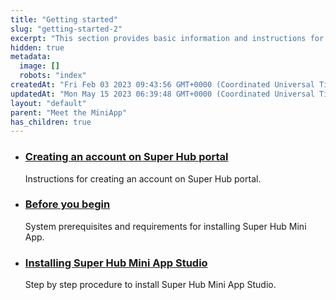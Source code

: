 ```yaml
---
title: "Getting started"
slug: "getting-started-2"
excerpt: "This section provides basic information and instructions for first-time users of Mini App Studio."
hidden: true
metadata: 
  image: []
  robots: "index"
createdAt: "Fri Feb 03 2023 09:43:56 GMT+0000 (Coordinated Universal Time)"
updatedAt: "Mon May 15 2023 06:39:48 GMT+0000 (Coordinated Universal Time)"
layout: "default"
parent: "Meet the MiniApp"
has_children: true
---
```

- ### [Creating an account on Super Hub portal](doc:creating-an-account-on-super-hub-portal)
  Instructions for creating an account on Super Hub portal. 
- ### [Before you begin](doc:before-you-begin)
  System prerequisites and requirements for installing Super Hub Mini App.
- ### [Installing Super Hub Mini App Studio](doc:installing-super-hub-mini-app-studio)
  Step by step procedure to install Super Hub Mini App Studio.

